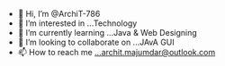 - 👋 Hi, I’m @ArchiT-786
- 👀 I’m interested in ...Technology
- 🌱 I’m currently learning ...Java & Web Designing
- 💞️ I’m looking to collaborate on ...JAvA GUI
- 📫 How to reach me ...archit.majumdar@outlook.com

<!---
ArchiT-786/ArchiT-786 is a ✨ special ✨ repository because its `README.md` (this file) appears on your GitHub profile.
You can click the Preview link to take a look at your changes.
--->
